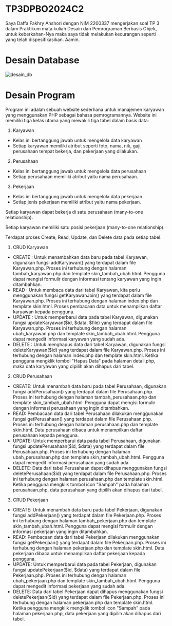 # TP3DPBO2024C2

Saya Daffa Fakhry Anshori dengan NIM 2200337 mengerjakan soal TP 3 dalam Praktikum mata kuliah Desain dan Pemrograman 
Berbasis Objek, untuk keberkahan-Nya maka saya tidak melakukan kecurangan seperti yang telah dispesifikasikan. Aamin.

# Desain Database
![desain_db](https://github.com/daffahag123/TP3DPBO2024C2/assets/135239333/2a67c692-0592-4c27-95c3-a51c68b5cc92)

# Desain Program
Program ini adalah sebuah website sederhana untuk manajemen karyawan yang menggunakan PHP sebagai bahasa pemrogramannya. Website ini memiliki tiga kelas utama yang mewakili tiga tabel dalam basis data:
1. Karyawan
- Kelas ini bertanggung jawab untuk mengelola data karyawan
- Setiap karyawan memiliki atribut seperti foto, nama, nik, gaji, perusahaan tempat bekerja, dan pekerjaan yang dilakukan.
2. Perusahaan
- Kelas ini bertanggung jawab untuk mengelola data perusahaan
- Setiap perusahaan memiliki atribut yaitu nama perusahaan.
3. Pekerjaan
- Kelas ini bertanggung jawab untuk mengelola data pekerjaan
- Setiap jenis pekerjaan memiliki atribut yaitu nama pekerjaan.
  
Setiap karyawan dapat bekerja di satu perusahaan (many-to-one relationship).

Setiap karyawan memiliki satu posisi pekerjaan (many-to-one relationship).

Terdapat proses Create, Read, Update, dan Delete data pada setiap tabel:
1. CRUD Karyawan
- CREATE : Untuk menambahkan data baru pada tabel Karyawan, digunakan fungsi addKaryawan() yang terdapat dalam file Karyawan.php. Proses ini terhubung dengan halaman tambah_karyawan.php dan template skin_tambah_ubah.html. Pengguna dapat mengisi formulir dengan informasi tentang karyawan yang ingin ditambahkan.
- READ : Untuk membaca data dari tabel Karyawan, kita perlu menggunakan fungsi getKaryawanJoin() yang terdapat dalam file Karyawan.php. Proses ini terhubung dengan halaman index.php dan template skin.html. Proses pembacaan data untuk menampilkan daftar karyawan kepada pengguna.
- UPDATE : Untuk memperbarui data pada tabel Karyawan, digunakan fungsi updateKaryawan($id, $data, $file) yang terdapat dalam file Karyawan.php. Proses ini terhubung dengan halaman ubah_karyawan.php dan template skin_tambah_ubah.html. Pengguna dapat mengedit informasi karyawan yang sudah ada.
- DELETE : Untuk menghapus data dari tabel Karyawan, digunakan fungsi deleteKaryawan($id) yang terdapat dalam file Karyawan.php. Proses ini terhubung dengan halaman index.php dan template skin.html. Ketika pengguna mengklik tombol "Hapus Data" pada halaman detail.php, maka data karyawan yang dipilih akan dihapus dari tabel.
  
2. CRUD Perusahaan
- CREATE: Untuk menambah data baru pada tabel Perusahaan, digunakan fungsi addPerusahaan() yang terdapat dalam file Perusahaan.php. Proses ini terhubung dengan halaman tambah_perusahaan.php dan template skin_tambah_ubah.html. Pengguna dapat mengisi formulir dengan informasi perusahaan yang ingin ditambahkan.
- READ: Pembacaan data dari tabel Perusahaan dilakukan menggunakan fungsi getPerusahaan() yang terdapat dalam file Perusahaan.php. Proses ini terhubung dengan halaman perusahaan.php dan template skin.html. Data perusahaan dibaca untuk menampilkan daftar perusahaan kepada pengguna.
- UPDATE: Untuk memperbarui data pada tabel Perusahaan, digunakan fungsi updatePerusahaan($id, $data) yang terdapat dalam file Perusahaan.php. Proses ini terhubung dengan halaman ubah_perusahaan.php dan template skin_tambah_ubah.html. Pengguna dapat mengedit informasi perusahaan yang sudah ada.
- DELETE: Data dari tabel Perusahaan dapat dihapus menggunakan fungsi deletePerusahaan($id) yang terdapat dalam file Perusahaan.php. Proses ini terhubung dengan halaman perusahaan.php dan template skin.html. Ketika pengguna mengklik tombol icon "Sampah" pada halaman perusahaan.php, data perusahaan yang dipilih akan dihapus dari tabel.
  
3. CRUD Pekerjaan
- CREATE: Untuk menambah data baru pada tabel Pekerjaan, digunakan fungsi addPekerjaan() yang terdapat dalam file Pekerjaan.php. Proses ini terhubung dengan halaman tambah_pekerjaan.php dan template skin_tambah_ubah.html. Pengguna dapat mengisi formulir dengan informasi pekerjaan yang ingin ditambahkan.
- READ: Pembacaan data dari tabel Pekerjaan dilakukan menggunakan fungsi getPekerjaan() yang terdapat dalam file Pekerjaan.php. Proses ini terhubung dengan halaman pekerjaan.php dan template skin.html. Data pekerjaan dibaca untuk menampilkan daftar pekerjaan kepada pengguna.
- UPDATE: Untuk memperbarui data pada tabel Pekerjaan, digunakan fungsi updatePekerjaan($id, $data) yang terdapat dalam file Pekerjaan.php. Proses ini terhubung dengan halaman ubah_pekerjaan.php dan template skin_tambah_ubah.html. Pengguna dapat mengedit informasi pekerjaan yang sudah ada.
- DELETE: Data dari tabel Pekerjaan dapat dihapus menggunakan fungsi deletePekerjaan($id) yang terdapat dalam file Pekerjaan.php. Proses ini terhubung dengan halaman pekerjaan.php dan template skin.html. Ketika pengguna mengklik mengklik tombol icon "Sampah" pada halaman pekerjaan.php, data pekerjaan yang dipilih akan dihapus dari tabel.

